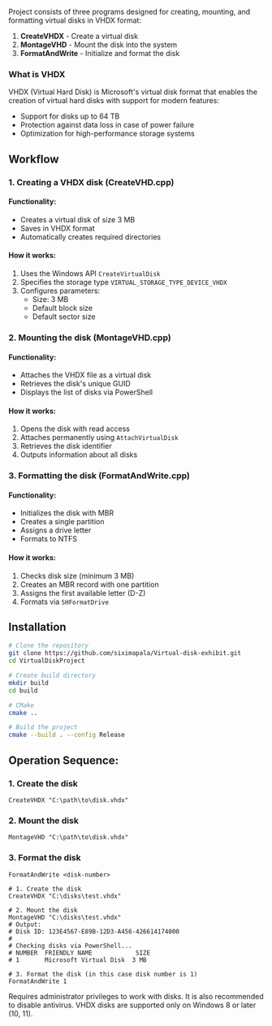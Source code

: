 Project consists of three programs designed for creating, mounting, and formatting virtual disks in VHDX format:
1. **CreateVHDX** - Create a virtual disk
2. **MontageVHD** - Mount the disk into the system
3. **FormatAndWrite** - Initialize and format the disk

### What is VHDX
VHDX (Virtual Hard Disk) is Microsoft's virtual disk format that enables the creation of virtual hard disks with support for modern features:
- Support for disks up to 64 TB
- Protection against data loss in case of power failure
- Optimization for high-performance storage systems

## Workflow

### 1. Creating a VHDX disk (CreateVHD.cpp)
#### Functionality:
- Creates a virtual disk of size 3 MB
- Saves in VHDX format
- Automatically creates required directories

#### How it works:
1. Uses the Windows API `CreateVirtualDisk`
2. Specifies the storage type `VIRTUAL_STORAGE_TYPE_DEVICE_VHDX`
3. Configures parameters:
   - Size: 3 MB
   - Default block size
   - Default sector size

### 2. Mounting the disk (MontageVHD.cpp)
#### Functionality:
- Attaches the VHDX file as a virtual disk
- Retrieves the disk's unique GUID
- Displays the list of disks via PowerShell

#### How it works:
1. Opens the disk with read access
2. Attaches permanently using `AttachVirtualDisk`
3. Retrieves the disk identifier
4. Outputs information about all disks

### 3. Formatting the disk (FormatAndWrite.cpp)
#### Functionality:
- Initializes the disk with MBR
- Creates a single partition
- Assigns a drive letter
- Formats to NTFS

#### How it works:
1. Checks disk size (minimum 3 MB)
2. Creates an MBR record with one partition
3. Assigns the first available letter (D-Z)
4. Formats via `SHFormatDrive`

## Installation
```bash
# Clone the repository
git clone https://github.com/siximapala/Virtual-disk-exhibit.git
cd VirtualDiskProject

# Create build directory
mkdir build
cd build

# CMake
cmake ..

# Build the project
cmake --build . --config Release
```
## Operation Sequence:
### 1. Create the disk
```
CreateVHDX "C:\path\to\disk.vhdx"
```
### 2. Mount the disk
```
MontageVHD "C:\path\to\disk.vhdx"
```
### 3. Format the disk
```
FormatAndWrite <disk-number>
```
```
# 1. Create the disk
CreateVHDX "C:\disks\test.vhdx"

# 2. Mount the disk
MontageVHD "C:\disks\test.vhdx"
# Output:
# Disk ID: 123E4567-E89B-12D3-A456-426614174000
#
# Checking disks via PowerShell...
# NUMBER  FRIENDLY NAME            SIZE
# 1       Microsoft Virtual Disk  3 MB

# 3. Format the disk (in this case disk number is 1)
FormatAndWrite 1
```
Requires administrator privileges to work with disks. It is also recommended to disable antivirus. VHDX disks are supported only on Windows 8 or later (10, 11).

